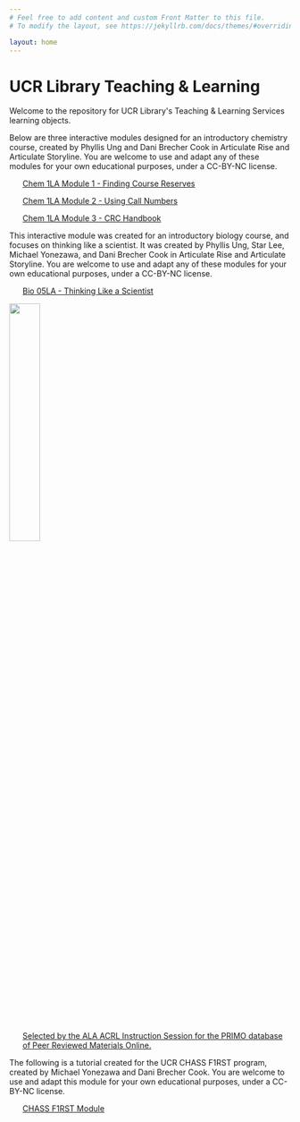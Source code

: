 ```yaml
---
# Feel free to add content and custom Front Matter to this file.
# To modify the layout, see https://jekyllrb.com/docs/themes/#overriding-theme-defaults

layout: home
---
```

<body>
<h1>UCR Library Teaching & Learning</h1>
<p>Welcome to the repository for UCR Library's Teaching & Learning Services learning objects.</p>
<p>Below are three interactive modules designed for an introductory chemistry course, created by Phyllis Ung and Dani Brecher Cook in Articulate Rise and Articulate Storyline. You are welcome to use and adapt any of these modules for your own educational purposes, under a CC-BY-NC license.</p>  
<ul><a href="..{{site.baseurl}}/chem1LA_module1/index.html" target="_blank">Chem 1LA Module 1 - Finding Course Reserves</a></ul>
<ul><a href="..{{site.baseurl}}/chem1LA_module2/index.html" target="_blank">Chem 1LA Module 2 - Using Call Numbers</a></ul>
<ul><a href="..{{site.baseurl}}/chem1LA_module3/index.html" target="_blank">Chem 1LA Module 3 - CRC Handbook</a></ul>
<p>This interactive module was created for an introductory biology course, and focuses on thinking like a scientist. It was created by Phyllis Ung, Star Lee, Michael Yonezawa, and Dani Brecher Cook in Articulate Rise and Articulate Storyline. You are welcome to use and adapt any of these modules for your own educational purposes, under a CC-BY-NC license.</p>  
<ul><a href="..{{site.baseurl}}/bio_05La_forweb/content/index.html" target="_blank">Bio 05LA - Thinking Like a Scientist</a></ul>
<img src="https://github.com/ucrlibraryteachingandlearning/learningobjects/blob/master/primo-2020.png alt="PRIMO - Peer Reviewed Instructional Materials Online Logo" width=33%>
<ul><a href="http://primodb.org/" target="_blank">Selected by the ALA ACRL Instruction Session for the PRIMO database of Peer Reviewed Materials Online.</a></ul>
<p>The following is a tutorial created for the UCR CHASS F1RST program, created by Michael Yonezawa and Dani Brecher Cook. You are welcome to use and adapt this module for your own educational purposes, under a CC-BY-NC license.</p>
<ul><a href="..{{site.baseurl}}/chass_F1rst/content/index.html" target="_blank">CHASS F1RST Module</a></ul>
</body>
